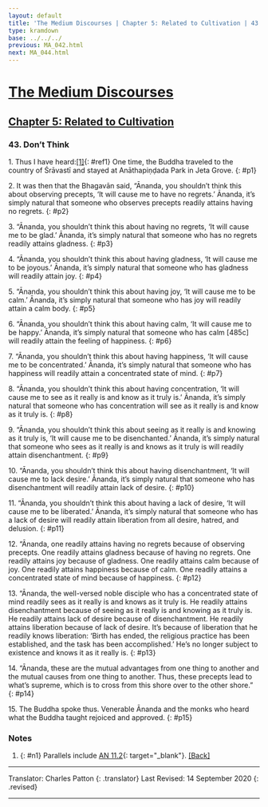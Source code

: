 ```yaml
---
layout: default
title: 'The Medium Discourses | Chapter 5: Related to Cultivation | 43. Don’t Think'
type: kramdown
base: ../../../
previous: MA_042.html
next: MA_044.html
---
```


# [The Medium Discourses](../../index.html)
## [Chapter 5: Related to Cultivation](index.html)
### 43. Don’t Think

1\. Thus I have heard:[\[1\]](#n1){: #ref1} One time, the Buddha traveled to the country of Śrāvastī and stayed at Anāthapiṇḍada Park in Jeta Grove.
{: #p1}

2\. It was then that the Bhagavān said, “Ānanda, you shouldn’t think this about observing precepts, ‘It will cause me to have no regrets.’ Ānanda, it’s simply natural that someone who observes precepts readily attains having no regrets.
{: #p2}

3\. “Ānanda, you shouldn’t think this about having no regrets, ‘It will cause me to be glad.’ Ānanda, it’s simply natural that someone who has no regrets readily attains gladness.
{: #p3}

4\. “Ānanda, you shouldn’t think this about having gladness, ‘It will cause me to be joyous.’ Ānanda, it’s simply natural that someone who has gladness will readily attain joy.
{: #p4}

5\. “Ānanda, you shouldn’t think this about having joy, ‘It will cause me to be calm.’ Ānanda, it’s simply natural that someone who has joy will readily attain a calm body.
{: #p5}

6\. “Ānanda, you shouldn’t think this about having calm, ‘It will cause me to be happy.’ Ānanda, it’s simply natural that someone who has calm [485c] will readily attain the feeling of happiness.
{: #p6}

7\. “Ānanda, you shouldn’t think this about having happiness, ‘It will cause me to be concentrated.’ Ānanda, it’s simply natural that someone who has happiness will readily attain a concentrated state of mind.
{: #p7}

8\. “Ānanda, you shouldn’t think this about having concentration, ‘It will cause me to see as it really is and know as it truly is.’ Ānanda, it’s simply natural that someone who has concentration will see as it really is and know as it truly is.
{: #p8}

9\. “Ānanda, you shouldn’t think this about seeing as it really is and knowing as it truly is, ‘It will cause me to be disenchanted.’ Ānanda, it’s simply natural that someone who sees as it really is and knows as it truly is will readily attain disenchantment.
{: #p9}

10\. “Ānanda, you shouldn’t think this about having disenchantment, ‘It will cause me to lack desire.’ Ānanda, it’s simply natural that someone who has disenchantment will readily attain lack of desire.
{: #p10}

11\. “Ānanda, you shouldn’t think this about having a lack of desire, ‘It will cause me to be liberated.’ Ānanda, it’s simply natural that someone who has a lack of desire will readily attain liberation from all desire, hatred, and delusion.
{: #p11}

12\. “Ānanda, one readily attains having no regrets because of observing precepts. One readily attains gladness because of having no regrets. One readily attains joy because of gladness. One readily attains calm because of joy. One readily attains happiness because of calm. One readily attains a concentrated state of mind because of happiness.
{: #p12}

13\. “Ānanda, the well-versed noble disciple who has a concentrated state of mind readily sees as it really is and knows as it truly is. He readily attains disenchantment because of seeing as it really is and knowing as it truly is. He readily attains lack of desire because of disenchantment. He readily attains liberation because of lack of desire. It’s because of liberation that he readily knows liberation: ‘Birth has ended, the religious practice has been established, and the task has been accomplished.’ He’s no longer subject to existence and knows it as it really is.
{: #p13}

14\. “Ānanda, these are the mutual advantages from one thing to another and the mutual causes from one thing to another. Thus, these precepts lead to what’s supreme, which is to cross from this shore over to the other shore.”
{: #p14}

15\. The Buddha spoke thus. Venerable Ānanda and the monks who heard what the Buddha taught rejoiced and approved.
{: #p15}

### Notes
1. {: #n1} Parallels include [AN 11.2](https://suttacentral.net/an11.2){: target="_blank"}. [\[Back\]](#ref1)

---

Translator: Charles Patton
{: .translator}
Last Revised: 14 September 2020
{: .revised}

---
